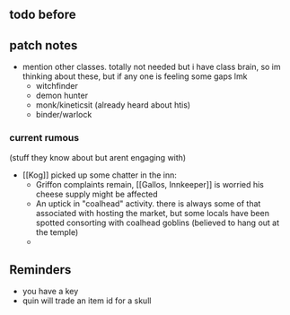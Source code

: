 ## todo before

## patch notes
- mention other classes. totally not needed but i have class brain, so im thinking about these, but if any one is feeling some gaps lmk
    - witchfinder
    - demon hunter
    - monk/kineticsit (already heard about htis)
    - binder/warlock

### current rumous
(stuff they know about but arent engaging with)

- [[Kog]] picked up some chatter in the inn:
    - Griffon complaints remain, [[Gallos, Innkeeper]] is worried his cheese supply might be affected
    - An uptick in "coalhead" activity. there is always some of that associated with hosting the market, but some locals have been spotted consorting with coalhead goblins (believed to hang out at the temple)
    -
## Reminders
- you have a key
- quin will trade an item id for a skull
